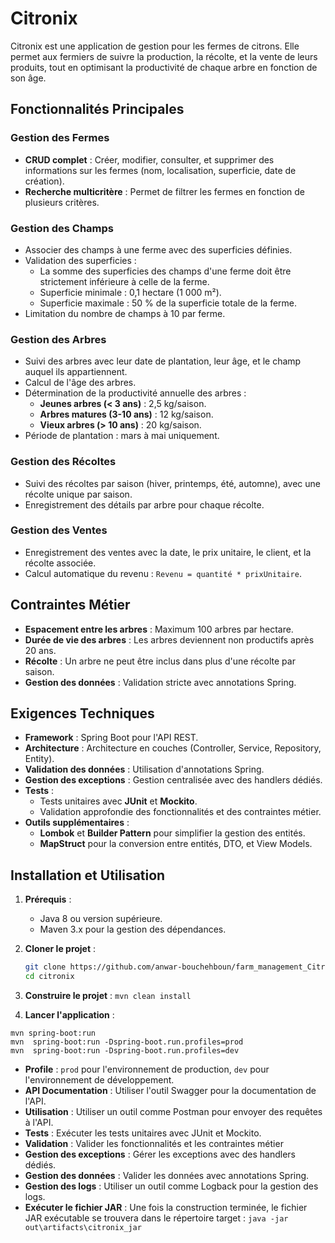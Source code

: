 # Citronix

Citronix est une application de gestion pour les fermes de citrons. Elle permet aux fermiers de suivre la production, la récolte, et la vente de leurs produits, tout en optimisant la productivité de chaque arbre en fonction de son âge.

## Fonctionnalités Principales

### Gestion des Fermes

- **CRUD complet** : Créer, modifier, consulter, et supprimer des informations sur les fermes (nom, localisation, superficie, date de création).
- **Recherche multicritère** : Permet de filtrer les fermes en fonction de plusieurs critères.

### Gestion des Champs

- Associer des champs à une ferme avec des superficies définies.
- Validation des superficies :
  - La somme des superficies des champs d'une ferme doit être strictement inférieure à celle de la ferme.
  - Superficie minimale : 0,1 hectare (1 000 m²).
  - Superficie maximale : 50 % de la superficie totale de la ferme.
- Limitation du nombre de champs à 10 par ferme.

### Gestion des Arbres

- Suivi des arbres avec leur date de plantation, leur âge, et le champ auquel ils appartiennent.
- Calcul de l'âge des arbres.
- Détermination de la productivité annuelle des arbres :
  - **Jeunes arbres (< 3 ans)** : 2,5 kg/saison.
  - **Arbres matures (3-10 ans)** : 12 kg/saison.
  - **Vieux arbres (> 10 ans)** : 20 kg/saison.
- Période de plantation : mars à mai uniquement.

### Gestion des Récoltes

- Suivi des récoltes par saison (hiver, printemps, été, automne), avec une récolte unique par saison.
- Enregistrement des détails par arbre pour chaque récolte.

### Gestion des Ventes

- Enregistrement des ventes avec la date, le prix unitaire, le client, et la récolte associée.
- Calcul automatique du revenu : `Revenu = quantité * prixUnitaire`.

## Contraintes Métier

- **Espacement entre les arbres** : Maximum 100 arbres par hectare.
- **Durée de vie des arbres** : Les arbres deviennent non productifs après 20 ans.
- **Récolte** : Un arbre ne peut être inclus dans plus d'une récolte par saison.
- **Gestion des données** : Validation stricte avec annotations Spring.

## Exigences Techniques

- **Framework** : Spring Boot pour l'API REST.
- **Architecture** : Architecture en couches (Controller, Service, Repository, Entity).
- **Validation des données** : Utilisation d'annotations Spring.
- **Gestion des exceptions** : Gestion centralisée avec des handlers dédiés.
- **Tests** :
  - Tests unitaires avec **JUnit** et **Mockito**.
  - Validation approfondie des fonctionnalités et des contraintes métier.
- **Outils supplémentaires** :
  - **Lombok** et **Builder Pattern** pour simplifier la gestion des entités.
  - **MapStruct** pour la conversion entre entités, DTO, et View Models.

## Installation et Utilisation

1. **Prérequis** :

   - Java 8 ou version supérieure.
   - Maven 3.x pour la gestion des dépendances.

2. **Cloner le projet** :

   ```bash
   git clone https://github.com/anwar-bouchehboun/farm_management_Citronix_Youcode.git
   cd citronix

   ```

3. **Construire le projet** :
   `mvn clean install`

4. **Lancer l'application** :

```
mvn spring-boot:run
mvn  spring-boot:run -Dspring-boot.run.profiles=prod
mvn  spring-boot:run -Dspring-boot.run.profiles=dev
```

- **Profile** : `prod` pour l'environnement de production, `dev`
  pour l'environnement de développement.
- **API Documentation** : Utiliser l'outil Swagger pour la documentation de l'API.
- **Utilisation** : Utiliser un outil comme Postman pour envoyer des requêtes
  à l'API.
- **Tests** : Exécuter les tests unitaires avec JUnit et Mockito.
- **Validation** : Valider les fonctionnalités et les contraintes métier
- **Gestion des exceptions** : Gérer les exceptions avec des handlers dédiés.
- **Gestion des données** : Valider les données avec annotations Spring.
- **Gestion des logs** : Utiliser un outil comme Logback pour la gestion des
  logs.
- **Exécuter le fichier JAR** : Une fois la construction terminée, le fichier JAR exécutable se trouvera dans le répertoire target :
  `java -jar out\artifacts\citronix_jar`
